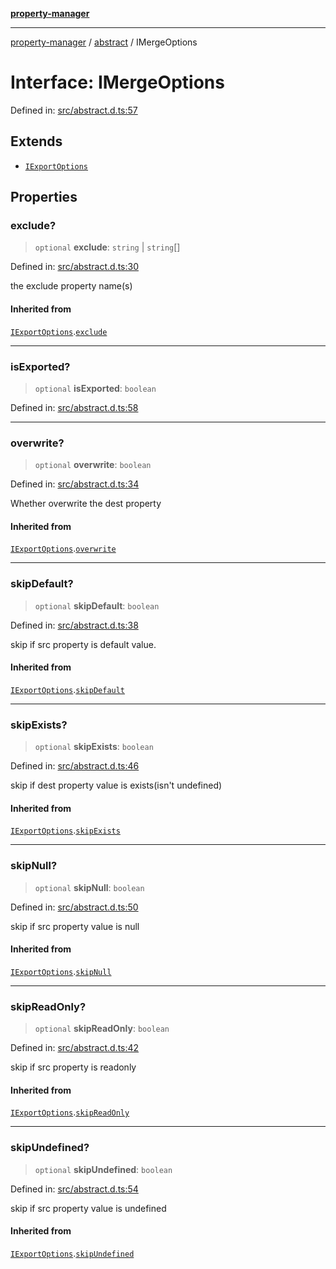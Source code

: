 [**property-manager**](../../README.md)

***

[property-manager](../../modules.md) / [abstract](../README.md) / IMergeOptions

# Interface: IMergeOptions

Defined in: [src/abstract.d.ts:57](https://github.com/snowyu/property-manager.js/blob/875a648099d0c063400c33d31fea8b465b85b679/src/abstract.d.ts#L57)

## Extends

- [`IExportOptions`](IExportOptions.md)

## Properties

### exclude?

> `optional` **exclude**: `string` \| `string`[]

Defined in: [src/abstract.d.ts:30](https://github.com/snowyu/property-manager.js/blob/875a648099d0c063400c33d31fea8b465b85b679/src/abstract.d.ts#L30)

the exclude property name(s)

#### Inherited from

[`IExportOptions`](IExportOptions.md).[`exclude`](IExportOptions.md#exclude)

***

### isExported?

> `optional` **isExported**: `boolean`

Defined in: [src/abstract.d.ts:58](https://github.com/snowyu/property-manager.js/blob/875a648099d0c063400c33d31fea8b465b85b679/src/abstract.d.ts#L58)

***

### overwrite?

> `optional` **overwrite**: `boolean`

Defined in: [src/abstract.d.ts:34](https://github.com/snowyu/property-manager.js/blob/875a648099d0c063400c33d31fea8b465b85b679/src/abstract.d.ts#L34)

Whether overwrite the dest property

#### Inherited from

[`IExportOptions`](IExportOptions.md).[`overwrite`](IExportOptions.md#overwrite)

***

### skipDefault?

> `optional` **skipDefault**: `boolean`

Defined in: [src/abstract.d.ts:38](https://github.com/snowyu/property-manager.js/blob/875a648099d0c063400c33d31fea8b465b85b679/src/abstract.d.ts#L38)

skip if src property is default value.

#### Inherited from

[`IExportOptions`](IExportOptions.md).[`skipDefault`](IExportOptions.md#skipdefault)

***

### skipExists?

> `optional` **skipExists**: `boolean`

Defined in: [src/abstract.d.ts:46](https://github.com/snowyu/property-manager.js/blob/875a648099d0c063400c33d31fea8b465b85b679/src/abstract.d.ts#L46)

skip if dest property value is exists(isn't undefined)

#### Inherited from

[`IExportOptions`](IExportOptions.md).[`skipExists`](IExportOptions.md#skipexists)

***

### skipNull?

> `optional` **skipNull**: `boolean`

Defined in: [src/abstract.d.ts:50](https://github.com/snowyu/property-manager.js/blob/875a648099d0c063400c33d31fea8b465b85b679/src/abstract.d.ts#L50)

skip if src property value is null

#### Inherited from

[`IExportOptions`](IExportOptions.md).[`skipNull`](IExportOptions.md#skipnull)

***

### skipReadOnly?

> `optional` **skipReadOnly**: `boolean`

Defined in: [src/abstract.d.ts:42](https://github.com/snowyu/property-manager.js/blob/875a648099d0c063400c33d31fea8b465b85b679/src/abstract.d.ts#L42)

skip if src property is readonly

#### Inherited from

[`IExportOptions`](IExportOptions.md).[`skipReadOnly`](IExportOptions.md#skipreadonly)

***

### skipUndefined?

> `optional` **skipUndefined**: `boolean`

Defined in: [src/abstract.d.ts:54](https://github.com/snowyu/property-manager.js/blob/875a648099d0c063400c33d31fea8b465b85b679/src/abstract.d.ts#L54)

skip if src property value is undefined

#### Inherited from

[`IExportOptions`](IExportOptions.md).[`skipUndefined`](IExportOptions.md#skipundefined)
